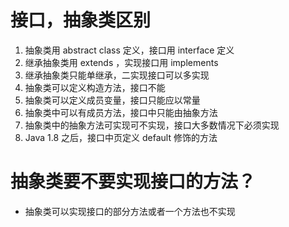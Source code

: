 # 接口，抽象类区别

1. 抽象类用 abstract class 定义，接口用 interface 定义
2. 继承抽象类用 extends ，实现接口用 implements
3. 继承抽象类只能单继承，二实现接口可以多实现
4. 抽象类可以定义构造方法，接口不能
5. 抽象类可以定义成员变量，接口只能应以常量
6. 抽象类中可以有成员方法，接口中只能由抽象方法
7. 抽象类中的抽象方法可实现可不实现，接口大多数情况下必须实现
8. Java 1.8 之后，接口中页定义 default 修饰的方法



# 抽象类要不要实现接口的方法？

- 抽象类可以实现接口的部分方法或者一个方法也不实现
